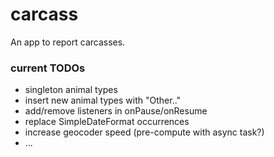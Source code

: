 # carcass
An app to report carcasses.
### current TODOs
 - singleton animal types
 - insert new animal types with "Other.."
 - add/remove listeners in onPause/onResume
 - replace SimpleDateFormat occurrences
 - increase geocoder speed (pre-compute with async task?)
 - ...